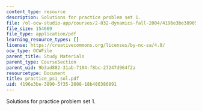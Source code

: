 ```yaml
---
content_type: resource
description: Solutions for practice problem set 1.
file: /ol-ocw-studio-app/courses/2-032-dynamics-fall-2004/4196e3be38905f35260818b486386891_practice_ps1_sol.pdf
file_size: 154669
file_type: application/pdf
learning_resource_types: []
license: https://creativecommons.org/licenses/by-nc-sa/4.0/
ocw_type: OCWFile
parent_title: Study Materials
parent_type: CourseSection
parent_uid: 9b3ad882-31ab-7104-f8bc-27247d964f2a
resourcetype: Document
title: practice_ps1_sol.pdf
uid: 4196e3be-3890-5f35-2608-18b486386891
---
```

Solutions for practice problem set 1.